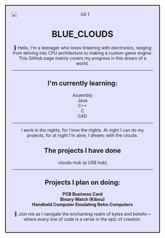 <div style="border: 2px solid black; padding: 20px; background-color: rgba(0, 0, 255, 0.1); backdrop-filter: blur(5px); text-align: center;">
  <img src="https://i0.wp.com/media1.giphy.com/media/fUpvkRuLKE4xMBJLvH/200.gif" alt="Gif 1" style="display: block; margin: 0 auto;">

  <h1>BLUE_CLOUDS</h1>

  <p>👋 Hello, I'm a teenager who loves tinkering with electronics, ranging from delving into CPU architecture to making a custom game engine. This GitHub page mainly covers my progress in this dream of a world.</p>

  <hr>

  <h2>I'm currently learning:</h2>
  <ul style="list-style: none; padding: 0;">
    <li>Assembly</li>
    <li>Java</li>
    <li>C++</li>
    <li>C</li>
    <li>CAD</li>
  </ul>

  <hr>

  <p>I work in the nights, for I love the nights. At night I can do my projects, for at night I'm alive, I dream; with the clouds.</p>

  <h2>The projects I have done</h2>
  <ul style="list-style: none; padding: 0;">
    <li>clouds-hub (a USB hub)</li>
  </ul>

  <hr>

  <h2>Projects I plan on doing:</h2>
  <ul style="list-style: none; padding: 0;">
    <li><b>PCB Business Card</b></li>
    <li><b>Binary Watch (Kibou)</b></li>
    <li><b>Handheld Computer Emulating Retro Computers</b></li>
  </ul>
  <p>🚀 Join me as I navigate the enchanting realm of bytes and beliefs—where every line of code is a verse in the epic of creation.</p>
</div>

